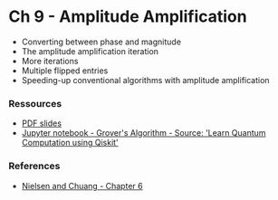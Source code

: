 # Ch 9 - Amplitude Amplification
- Converting between phase and magnitude
- The amplitude amplification iteration
- More iterations
- Multiple flipped entries
- Speeding-up conventional algorithms with amplitude amplification

### Ressources

- [PDF slides]()
- [Jupyter notebook - Grover's Algorithm - Source: 'Learn Quantum Computation using Qiskit']()

### References
- [Nielsen and Chuang - Chapter 6](http://mmrc.amss.cas.cn/tlb/201702/W020170224608149940643.pdf)
